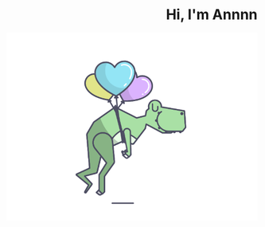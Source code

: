 <div style="text-align: right"> <h1> Hi, I'm Annnn </h1> </div>

![Dino Intro](dino_introuction.gif)
